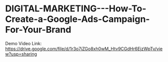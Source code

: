 # DIGITAL-MARKETING---How-To-Create-a-Google-Ads-Campaign-For-Your-Brand
Demo Video Link:
https://drive.google.com/file/d/1r3o7iZGo8xh0wM_Htv9CGdHr6EjzWpTv/view?usp=sharing
